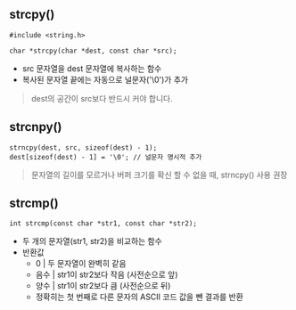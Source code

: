 ## strcpy()
```
#include <string.h>

char *strcpy(char *dest, const char *src);
```
- src 문자열을 dest 문자열에 복사하는 함수
- 복사된 문자열 끝에는 자동으로 널문자('\0')가 추가

> dest의 공간이 src보다 반드시 커야 합니다.

## strcnpy()
```
strncpy(dest, src, sizeof(dest) - 1);
dest[sizeof(dest) - 1] = '\0'; // 널문자 명시적 추가
```
> 문자열의 길이를 모르거나 버퍼 크기를 확신 할 수 없을 때, strncpy() 사용 권장

## strcmp()
```
int strcmp(const char *str1, const char *str2);
```
- 두 개의 문자열(str1, str2)을 비교하는 함수
- 반환값
  - 0	| 두 문자열이 완벽히 같음
  - 음수 | str1이 str2보다 작음 (사전순으로 앞)
  - 양수 | str1이 str2보다 큼 (사전순으로 뒤)
  - 정확히는 첫 번째로 다른 문자의 ASCII 코드 값을 뺀 결과를 반환

